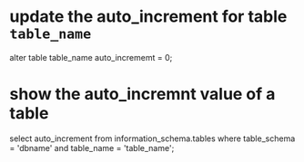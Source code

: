 # update the auto_increment for table `table_name`

alter table table_name auto_incrememt = 0;


# show the auto_incremnt value of a table

select auto_increment from information_schema.tables where table_schema = 'dbname' and table_name = 'table_name';

